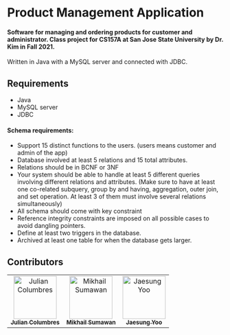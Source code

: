 # Product Management Application

#### Software for managing and ordering products for customer and administrator. Class project for CS157A at San Jose State University by Dr. Kim in Fall 2021.

Written in Java with a MySQL server and connected with JDBC.

## Requirements
- Java
- MySQL server
- JDBC

#### Schema requirements:
- Support 15 distinct functions to the users. (users means customer and admin of the app)
- Database involved at least 5 relations and 15 total attributes. 
- Relations should be in BCNF or 3NF
- Your system should be able to handle at least 5 different queries involving different relations and attributes. (Make sure to have at least one co-related subquery, group by and having, aggregation, outer join, and set operation. At least 3 of them must involve several relations simultaneously)
- All schema should come with key constraint
- Reference integrity constraints are imposed on all possible cases to avoid dangling pointers.
- Define at least two triggers in the database.
- Archived at least one table for when the database gets larger.

## Contributors

<!-- ALL-CONTRIBUTORS-LIST:START - Do not remove or modify this section -->
<table>
  <tr>
<td align="center"><a href="https://github.com/juliancolumbres"><img src="https://avatars.githubusercontent.com/u/75638994?v=4" width="100px;" alt="Julian Columbres"/><br /><sub><b>Julian Columbres</b></sub></a><br />

<td align="center"><a href="https://github.com/mikh97"><img src="https://avatars.githubusercontent.com/u/45015032?v=4" width="100px;" alt="Mikhail Sumawan"/><br /><sub><b>Mikhail Sumawan</b></sub></a><br />

<td align="center"><a href="https://github.com/yoojsung"><img src="https://avatars.githubusercontent.com/u/49657149?v=4" width="100px;" alt="Jaesung Yoo"/><br /><sub><b>Jaesung Yoo</b></sub></a><br />
  </tr>
</table>

<!-- ALL-CONTRIBUTORS-LIST:END -->
